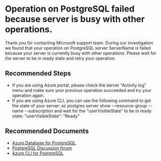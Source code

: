 <properties
	pageTitle="Server is Busy with Other Operations"
	description="Operation is failed because server is busy with other operations."
	infoBubbleText="Found operation on PostgreSQL server failed because server is busy with other operations. See details on the right"
	service="microsoft.dbforpostgresql"
	resource="dbforpostgresql"
	authors="Xin-Cheng"
	ms.author="chengxin"
	displayOrder="100"
	articleId="dbforpostgresql-asc-operation-serverbusy"
	diagnosticScenario="OrcasPostgresOperationFailure"
	selfHelpType="rca"
	supportTopicIds="32639966, 32639980, 32639988, 32639998, 32640024, 32640028"
	resourceTags="windows, linux"
	productPesIds="16222"
	cloudEnvironments="public"
/>

# Operation on PostgreSQL failed because server is busy with other operations.

<!--issueDescription-->
Thank you for contacting Microsoft support team. During our investigation we found that your operation on PostgreSQL server <!--$ServerName-->ServerName<!--/$ServerName--> is failed because your server is currently busy with other operations. Please wait for the server to be in ready state and retry your operation.
<!--/issueDescription-->

## **Recommended Steps**

* If you are using Azure portal, please check the server "Activity log" menu and make sure your previous operation succeeded and try your operation again.
* If you are using Azure CLI, you can use the following command to get the state of your server:
	az postgres server show --resource-group <resource group name> --name <server name> --subscription <subscription id>
and wait for the "userVisibleState" to be in ready state: 
	"userVisibleState": "Ready"

## **Recommended Documents**
* [Azure Database for PostgreSQL](https://azure.microsoft.com/services/postgresql/)
* [PostgreSQL Discussion forum](https://social.msdn.microsoft.com/Forums/home?forum=AzureDatabaseforPostgreSQL)
* [Azure CLI for PostgreSQL](https://docs.microsoft.com/cli/azure/postgres?view=azure-cli-latest)
